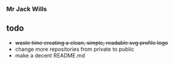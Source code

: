 ### Mr Jack Wills
## todo

+ ~~waste time creating a clean, simple, readable svg profile logo~~
+ change more repositories from private to public
+ make a decent README.md

